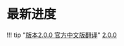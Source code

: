 # 最新进度

!!! tip "[版本2.0.0 官方中文版翻译][1]"
    [2.0.0][1]


[1]:http://storm.busuanzi.org/release/2.0.0/index.html
